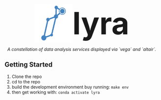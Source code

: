 <style>
	.title {
		line-height: 125px;
		font-size: 100px;
		font-weight: bold;
	}
	.title-container {
		justify-content: center;
		display: flex;
		height: 125px;
	}
</style>
<div class="title-container">
	<img src="https://raw.githubusercontent.com/Geosyntec/lyra/develop/lyra/lyra/static/lyra_logo.svg" height=125px alt="lyra">
	<span class="title">lyra</span>
</div>
<div>
<p align="center">
    <em>A constellation of data analysis services displayed via `vega` and `altair`.</em>
</p>
</div>

## Getting Started

1. Clone the repo
2. cd to the repo
3. build the development environment buy running:
	`make env`
4. then get working with:
	`conda activate lyra`
